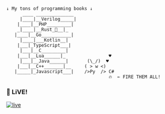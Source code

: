 ```
↓ My tons of programming books ↓
      ____ ______________
     |____|__Verilog_____| 
    |____|__PHP_________|
    _|____|__Rust_🦀__|_
   |____|__Go___________|
     |____|___Kotlin__|
    |___|_TypeScript___|
     |___|__C_________|
    |___|__Lua______|_                ♥ 
     |___|__Java______|       (\_/)  ♥
    |___|__C++_______|__     ( > w <) 
   |_____|_Javascript___|    />Py  /> C#
                                      🔥  ← FIRE THEM ALL!
```

### 🔴 LiVE! 
[![live](https://live.awa.moe/capture)](https://live.awa.moe/stream)
